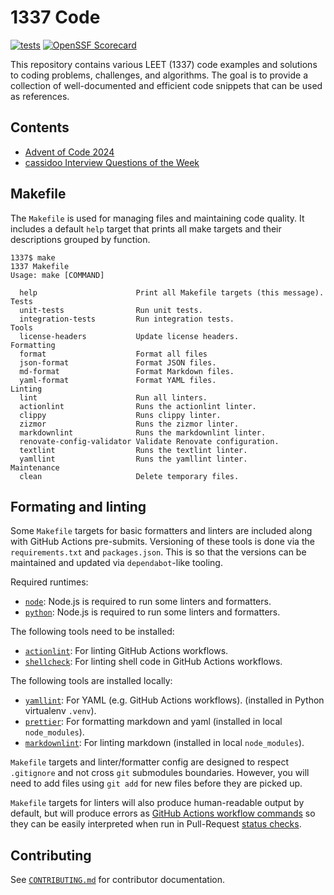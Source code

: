 # 1337 Code

[![tests](https://github.com/ianlewis/1337/actions/workflows/pre-submit.units.yml/badge.svg)](https://github.com/ianlewis/1337/actions/workflows/pre-submit.units.yml) [![OpenSSF Scorecard](https://api.securityscorecards.dev/projects/github.com/ianlewis/1337/badge)](https://securityscorecards.dev/viewer/?uri=github.com%2Fianlewis%2F1337)

This repository contains various LEET (1337) code examples and solutions to
coding problems, challenges, and algorithms. The goal is to provide a collection
of well-documented and efficient code snippets that can be used as references.

## Contents

- [Advent of Code 2024](./aoc2024)
- [cassidoo Interview Questions of the Week](./cassidoo)

## Makefile

The `Makefile` is used for managing files and maintaining code quality. It
includes a default `help` target that prints all make targets and their
descriptions grouped by function.

```shell
1337$ make
1337 Makefile
Usage: make [COMMAND]

  help                      Print all Makefile targets (this message).
Tests
  unit-tests                Run unit tests.
  integration-tests         Run integration tests.
Tools
  license-headers           Update license headers.
Formatting
  format                    Format all files
  json-format               Format JSON files.
  md-format                 Format Markdown files.
  yaml-format               Format YAML files.
Linting
  lint                      Run all linters.
  actionlint                Runs the actionlint linter.
  clippy                    Runs clippy linter.
  zizmor                    Runs the zizmor linter.
  markdownlint              Runs the markdownlint linter.
  renovate-config-validator Validate Renovate configuration.
  textlint                  Runs the textlint linter.
  yamllint                  Runs the yamllint linter.
Maintenance
  clean                     Delete temporary files.
```

## Formating and linting

Some `Makefile` targets for basic formatters and linters are included along
with GitHub Actions pre-submits. Versioning of these tools is done via the
`requirements.txt` and `packages.json`. This is so that the versions can be
maintained and updated via `dependabot`-like tooling.

Required runtimes:

- [`node`]: Node.js is required to run some linters and formatters.
- [`python`]: Node.js is required to run some linters and formatters.

The following tools need to be installed:

- [`actionlint`]: For linting GitHub Actions workflows.
- [`shellcheck`]: For linting shell code in GitHub Actions workflows.

The following tools are installed locally:

- [`yamllint`]: For YAML (e.g. GitHub Actions workflows). (installed in Python
  virtualenv `.venv`).
- [`prettier`]: For formatting markdown and yaml (installed in local
  `node_modules`).
- [`markdownlint`]: For linting markdown (installed in local `node_modules`).

`Makefile` targets and linter/formatter config are designed to respect
`.gitignore` and not cross `git` submodules boundaries. However, you will need
to add files using `git add` for new files before they are picked up.

`Makefile` targets for linters will also produce human-readable output by
default, but will produce errors as [GitHub Actions workflow
commands](https://docs.github.com/en/actions/writing-workflows/choosing-what-your-workflow-does/workflow-commands-for-github-actions)
so they can be easily interpreted when run in Pull-Request [status
checks](https://docs.github.com/en/pull-requests/collaborating-with-pull-requests/collaborating-on-repositories-with-code-quality-features/about-status-checks).

## Contributing

See [`CONTRIBUTING.md`](./CONTRIBUTING.md) for contributor documentation.

[`actionlint`]: https://github.com/rhysd/actionlint
[`markdownlint`]: https://github.com/DavidAnson/markdownlint
[`yamllint`]: https://www.yamllint.com/
[`prettier`]: https://prettier.io/
[`shellcheck`]: https://www.shellcheck.net/
[`node`]: https://nodejs.org/
[`python`]: https://www.python.org/
